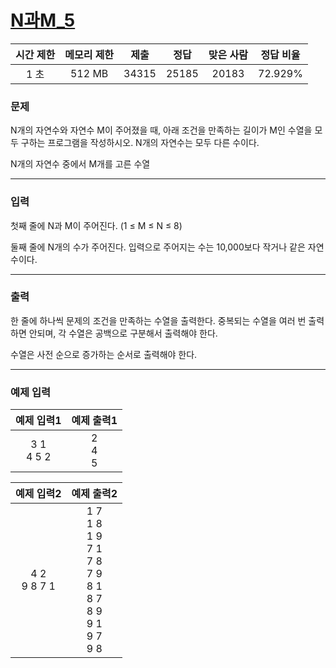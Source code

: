 # [N과M_5](https://www.acmicpc.net/problem/15654)

<div align = center>

| 시간 제한 | 메모리 제한 | 제출  | 정답  | 맞은 사람 | 정답 비율 |
| :-------: | :---------: | :---: | :---: | :-------: | :-------: |
|   1 초    |   512 MB    | 34315 | 25185 |   20183   |  72.929%  |

</div>

### 문제

N개의 자연수와 자연수 M이 주어졌을 때, 아래 조건을 만족하는 길이가 M인 수열을 모두 구하는 프로그램을 작성하시오. N개의 자연수는 모두 다른 수이다.

N개의 자연수 중에서 M개를 고른 수열

---

### 입력

첫째 줄에 N과 M이 주어진다. (1 ≤ M ≤ N ≤ 8)

둘째 줄에 N개의 수가 주어진다. 입력으로 주어지는 수는 10,000보다 작거나 같은 자연수이다.

---

### 출력

한 줄에 하나씩 문제의 조건을 만족하는 수열을 출력한다. 중복되는 수열을 여러 번 출력하면 안되며, 각 수열은 공백으로 구분해서 출력해야 한다.

수열은 사전 순으로 증가하는 순서로 출력해야 한다.

---

### 예제 입력

|  예제 입력1   |  예제 출력1   |
| :-----------: | :-----------: |
| 3 1<br/>4 5 2 | 2<br/>4<br/>5 |

|   예제 입력2    |                                         예제 출력2                                          |
| :-------------: | :-----------------------------------------------------------------------------------------: |
| 4 2<br/>9 8 7 1 | 1 7<br/>1 8<br/>1 9<br/>7 1<br/>7 8<br/>7 9<br/>8 1<br/>8 7<br/>8 9<br/>9 1<br/>9 7<br/>9 8 |
